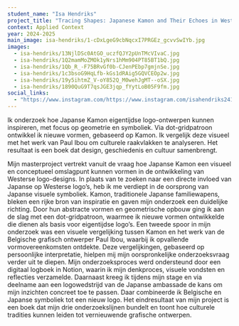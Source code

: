 ```yaml
---
student_name: "Isa Hendriks"
project_title: "Tracing Shapes: Japanese Kamon and Their Echoes in Western Design"
context: Applied Context
year: 2024-2025
main_image: isa-hendriks/1-cDxLgeG9cbNqcxI7PRGEz_gcvvSwIYb.jpg
images:
  - isa-hendriks/13NjlDSc0AtGO_uczfQJY2pUnTMcVIvaC.jpg
  - isa-hendriks/1Q2mamMoZMOk1yNrs1hMm904PT85BT1bQ.jpg
  - isa-hendriks/1Qb_R_-F75BRvGf0b-CJenPEbp7gmjnSe.jpg
  - isa-hendriks/1c3bsoG9HqLfb-kGs1dRAig5GQVCEOp2w.jpg
  - isa-hendriks/19y5ihtmZ_V-oY852Q_M0wehJgMT--oSX.jpg
  - isa-hendriks/1890QuG9T7qsJGE3jqp_fYytLoB05F9fm.jpg
social_links:
  - "https://www.instagram.com/https://www.instagram.com/isahendriks2410/"
---
```

Ik onderzoek hoe Japanse Kamon eigentijdse logo-ontwerpen kunnen inspireren, met focus op geometrie en symboliek. Via dot-gridpatroon ontwikkel ik nieuwe vormen, gebaseerd op Kamon. Ik vergelijk deze visueel met het werk van Paul Ibou om culturele raakvlakken te analyseren. Het resultaat is een boek dat design, geschiedenis en cultuur samenbrengt.

Mijn masterproject vertrekt vanuit de vraag hoe Japanse Kamon een visueel en conceptueel omslagpunt kunnen vormen in de ontwikkeling van Westerse logo-designs. In plaats van te zoeken naar een directe invloed van Japanse op Westerse logo’s, heb ik me verdiept in de oorsprong van Japanse visuele symboliek. Kamon, traditionele Japanse familiewapens, bleken een rijke bron van inspiratie en gaven mijn onderzoek een duidelijke richting. Door hun abstracte vormen en geometrische opbouw ging ik aan de slag met een dot-gridpatroon, waarmee ik nieuwe vormen ontwikkelde die dienen als basis voor eigentijdse logo’s.
Een tweede spoor in mijn onderzoek was een visuele vergelijking tussen Kamon en het werk van de Belgische grafisch ontwerper Paul Ibou, waarbij ik opvallende vormovereenkomsten ontdekte. Deze vergelijkingen, gebaseerd op persoonlijke interpretatie, hielpen mij mijn oorspronkelijke onderzoeksvraag verder uit te diepen.
Mijn onderzoeksproces werd ondersteund door een digitaal logboek in Notion, waarin ik mijn denkproces, visuele vondsten en reflecties verzamelde. Daarnaast kreeg ik tijdens mijn stage en via deelname aan een logowedstrijd van de Japanse ambassade de kans om mijn inzichten concreet toe te passen. Daar combineerde ik Belgische en Japanse symboliek tot een nieuw logo. Het eindresultaat van mijn project is een boek dat mijn drie onderzoekslijnen bundelt en toont hoe culturele tradities kunnen leiden tot vernieuwende grafische ontwerpen.

